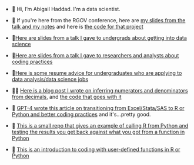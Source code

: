 - 👋 Hi, I’m Abigail Haddad. I'm a data scientist.

- 📝 If you're here from the RGOV conference, here are [my slides from the talk and my notes](https://github.com/abigailhaddad/conference_talk_slides) and here is [the code for that project](https://github.com/abigailhaddad/usajobs_classification_with_marvin)
- 📝[Here are slides from a talk I gave to undergrads about getting into data science](https://github.com/abigailhaddad/slides/blob/main/Working%20In%20Data%20Science.pdf)
- 📝[Here are slides from a talk I gave to researchers and analysts about coding practices](https://github.com/abigailhaddad/slides/blob/main/Better%20Coding%20Practices.pdf)
- 📝[Here is some resume advice for undergraduates who are applying to data analysis/data science jobs](https://github.com/abigailhaddad/slides/blob/main/Creating%20a%20Resume%20for%20Data%20Analysis%20and%20Data%20Science%20Jobs%20as%20an%20Undergraduate.md)
- 👩‍💻 [Here is a blog post I wrote on inferring numerators and denominators from decimals](https://blog.capitaltg.com/ghost/#/editor/post/63d2d6482eaf220001392673), and [the code that goes with it](https://github.com/abigailhaddad/fractionUniqueness)
- 📝 [GPT-4 wrote this article on transitioning from Excel/Stata/SAS to R or Python and better coding practices](https://github.com/abigailhaddad/slides/blob/main/starting_r_or_python.md) and it's...pretty good.
- 📝 [This is a small repo that gives an example of calling R from Python and testing the results you get back against what you got from a function in Python](https://github.com/abigailhaddad/pythontoR/blob/main/README.md)
- 📝 [This is an introduction to coding with user-defined functions in R or Python](https://github.com/abigailhaddad/slides/blob/main/Improving%20Your%20Code%20with%20Functions%20in%20Python%20and%20R.md)